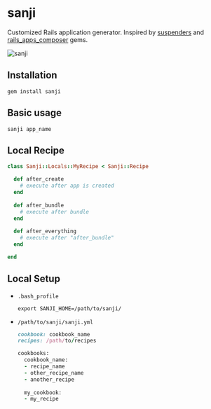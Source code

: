 # sanji

Customized Rails application generator.
Inspired by [suspenders](https://github.com/thoughtbot/suspenders) and [rails_apps_composer](https://github.com/RailsApps/rails_apps_composer) gems.

![sanji](http://icons.iconarchive.com/icons/crountch/one-piece-character/256/Sanji-icon.png)

## Installation

```
gem install sanji
```

## Basic usage

```
sanji app_name
```

## Local Recipe

```ruby
class Sanji::Locals::MyRecipe < Sanji::Recipe

  def after_create
    # execute after app is created
  end
  
  def after_bundle
    # execute after bundle
  end
  
  def after_everything
    # execute after "after_bundle"
  end

end
```

## Local Setup

- `.bash_profile`
  ```
  export SANJI_HOME=/path/to/sanji/
  ```

- `/path/to/sanji/sanji.yml`
  ```ruby
  cookbook: cookbook_name
  recipes: /path/to/recipes
  
  cookbooks:
    cookbook_name:
    - recipe_name
    - other_recipe_name
    - another_recipe
    
    my_cookbook:
    - my_recipe
  ```
